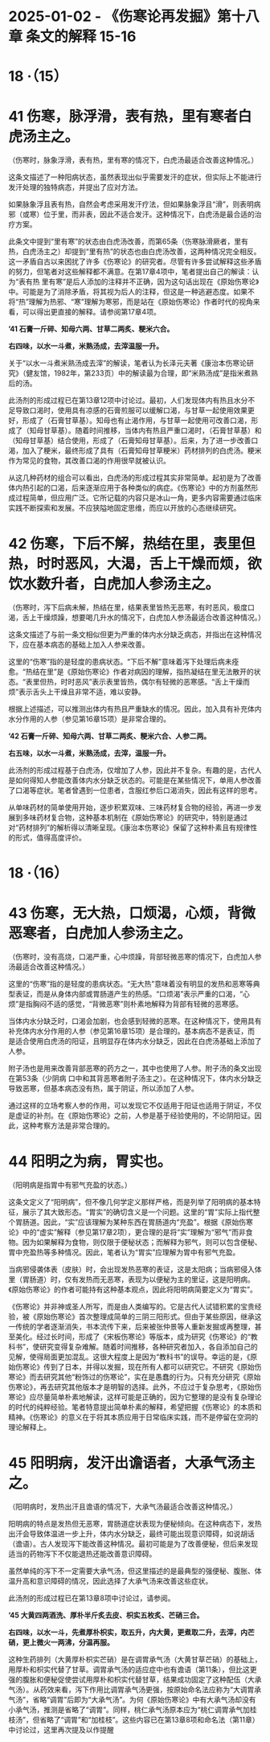 # 2025-01-02 - 《伤寒论再发掘》第十八章 条文的解释 15-16

# **18 ·（15）**

# **41 伤寒，脉浮滑，表有热，里有寒者白虎汤主之。**

（伤寒时，脉象浮滑，表有热，里有寒的情况下，白虎汤最适合改善这种情况。）

这条文描述了一种阳病状态，虽然表现出似乎需要发汗的症状，但实际上不能进行发汗处理的独特病态，并提出了应对方法。

如果脉象浮且表有热，自然会考虑采用发汗疗法，但如果脉象浮且“滑”，则表明病邪（或寒）位于里，而非表，因此不适合发汗。这种情况下，白虎汤是最合适的治疗方案。

此条文中提到“里有寒”的状态由白虎汤改善，而第65条（伤寒脉滑厥者，里有热，白虎汤主之）却提到“里有热”的状态也由白虎汤改善，这两种情况完全相反。这一矛盾自古以来困扰了许多《伤寒论》的研究者。尽管有许多尝试解释这些矛盾的努力，但笔者对这些解释都不满意。在第17章4项中，笔者提出自己的解读：认为“表有热 里有寒”是后人添加的注释并不正确，因为这句话出现在《原始伤寒论》中。可能是为了消除矛盾，将其视为后人的注释，但这是一种逃避态度。如果不将“热”理解为热邪、“寒”理解为寒邪，而是站在《原始伤寒论》作者时代的视角来看，可以得出更直接的解释。请参阅第17章4项。

**’41 石膏一斤碎、知母六两、甘草二两炙、粳米六合。**

**右四味，以水一斗煮，米熟汤成，去滓温服一升。**

关于“以水一斗煮米熟汤成去滓”的解读，笔者认为长泽元夫著《康治本伤寒论研究》（健友馆，1982年，第233页）中的解读最为合理，即“米熟汤成”是指米煮熟后的汤。

此汤剂的形成过程已在第13章12项中讨论过。最初，人们发现体内有热且水分不足导致口渴时，使用具有凉感的石膏煎服可以缓解口渴，与甘草一起使用效果更好，形成了（石膏甘草基）。知母也有止渴作用，与甘草一起使用可改善口渴，形成了（知母甘草基）。随着时间推移，当体内有热且严重口渴时，（石膏甘草基）和（知母甘草基）结合使用，形成了（石膏知母甘草基）。后来，为了进一步改善口渴，加入了粳米，最终形成了具有（石膏知母甘草粳米）药材排列的白虎汤。粳米作为常见的食物，其改善口渴的作用很早就被认识。

从这几种药材的组合可以看出，白虎汤的形成过程其实非常简单。起初是为了改善体内热引起的口渴，后来逐渐应用于各种类似的病症。《伤寒论》中的方剂虽然形成过程简单，但应用广泛。它所记载的内容只是冰山一角，更多内容需要通过临床实践不断探索和发展。不应狭隘地固定思维，而应以开放的心态继续研究。

# **42 伤寒，下后不解，热结在里，表里但热，时时恶风，大渴，舌上干燥而烦，欲饮水数升者，白虎加人参汤主之。**

（伤寒时，泻下后病未解，热结在里，结果表里皆热无恶寒，有时恶风，极度口渴，舌上干燥烦躁，想要喝几升水的情况下，白虎加人参汤最适合改善这种情况。）

这条文描述了与前一条文相似但更为严重的体内水分缺乏病态，并指出在这种情况下，应在基本病态的基础上加入人参来改善。

这里的“伤寒”指的是轻度的患病状态。“下后不解”意味着泻下处理后病未痊愈。“热结在里”是《原始伤寒论》作者对病因的理解，指热凝结在里无法散开的状态。“表里但热，时时恶风”表示表里皆热，偶尔有轻微的恶寒感。“舌上干燥而烦”表示舌头上干燥且非常不适，难以安静。

根据上述描述，可以推测出体内有热且严重缺水的情况。因此，加入具有补充体内水分作用的人参（参见第16章15项）是非常合理的。

**’42 石膏一斤碎、知母六两、甘草二两炙、粳米六合、人参二两。**

**右五味，以水一斗煮，米熟汤成，去滓，温服一升。**

此汤剂的形成过程基于白虎汤，仅增加了人参，因此并不复杂。有趣的是，古代人是如何得知人参能改善体内水分缺乏状态的。可能是在某些情况下，单用人参改善了口渴等症状。笔者曾遇到一位患者，含服红参后口渴消失，因此有这样的思考。

从单味药材的简单使用开始，逐步积累双味、三味药材复合物的经验，再进一步发展到多味药材复合物，这种基本机制在《原始伤寒论》的研究中，特别是通过对“药材排列”的解析得以清晰呈现。《康治本伤寒论》保留了这种朴素且有规律性的形式，值得高度评价。

# **18 ·（16）**

# **43 伤寒，无大热，口烦渴，心烦，背微恶寒者，白虎加人参汤主之。**

（伤寒时，没有高烧，口渴严重，心中烦躁，背部轻微恶寒的情况下，白虎加人参汤最适合改善这种情况。）

这里的“伤寒”指的是轻度的患病状态。“无大热”意味着没有明显的发热和恶寒等典型表证，而是从身体内部或胃肠道产生的热感。“口烦渴”表示严重的口渴，“心烦”是指胸闷不适的感觉，“背微恶寒”则朴素地解释为背部有轻微的恶寒感。

当体内水分缺乏时，口渴会加剧，也会感到轻微的恶寒。在这种情况下，使用具有补充体内水分作用的人参（参见第16章15项）是合理的。基本病态不是表证，而是适合使用白虎汤的阳证，且明显存在体内水分缺乏，因此在白虎汤基础上添加了人参。

附子汤也是用来改善背部恶寒的药方之一，其中也使用了人参。附子汤的条文出现在第53条（少阴病 口中和其背恶寒者附子汤主之）。在这种情况下，体内水分缺乏导致恶寒，但基本病态没有热，属于阴证，所以添加了人参。

通过这样的立场考察人参的作用，可以发现它不仅适用于阳证也适用于阴证，不仅是虚证的补剂。在《原始伤寒论》之前，人参是基于经验使用的，不论阴阳证。因此，这种考察方法是非常合理的。

# **44 阳明之为病，胃实也。**

（阳明病是指胃中有邪气充盈的状态。）

这条文定义了“阳明病”，但不像几何学定义那样严格，而是列举了阳明病的基本特征，展示了其大致形态。“胃实”的确切含义是一个问题。这里的“胃”实际上指代整个胃肠道。因此，“实”应该理解为某种东西在胃肠道内“充盈”。根据《原始伤寒论》中的“虚实”解释（参见第17章2项），更合理的是将“实”理解为“邪气”而非食物。因为如果解释为食物，则仅限于便秘状态；而解释为邪气，则可以包含便秘、胃中充盈热等多种情况。因此，笔者认为“胃实”应理解为胃中有邪气充盈。

当病邪侵袭体表（皮肤）时，会出现发热恶寒的表证，这是太阳病；当病邪侵入体里（胃肠道）时，仅有发热而无恶寒，表现为以便秘为主的里证，这是阳明病。《原始伤寒论》的作者可能持有这种基本观点，因此将阳明病简要定义为“胃实”。

《伤寒论》并非神或圣人所写，而是由人类编写的。它是古代人试错积累的宝贵经验，被《原始伤寒论》首次整理成简单的三阴三阳形式。但由于某些原因，继承这一传统的学者逐渐消失，书本流传下来，后来被张仲景等人重新发掘或再整理，甚至美化。经过长时间，形成了《宋板伤寒论》等版本，成为研究《伤寒论》的“教科书”，使研究变得复杂难解。随着时间推移，各种研究者加入，各自添加自己的见解，使得局面更加混乱。这很大程度上是因为“教科书”的误导。幸运的是，《原始伤寒论》传到了日本，并得以发掘，现在所有人都可以研究它。不研究《原始伤寒论》而去研究其他“粉饰过的伤寒论”，实在是愚蠢的行为。只有充分研究《原始伤寒论》，再去研究其他版本才是明智的选择。此外，不应过于复杂思考，《原始伤寒论》应尽量简单朴素地解读，这样可能是正确的，因为它整理的是没有复杂理论的时代的纯粹经验。笔者特意提出简单朴素的解释，希望把握《伤寒论》的本质和精神。《伤寒论》的意义在于将其本质应用于日常临床实践，而不是停留在空洞的理论解释上。

# **45 阳明病，发汗出谵语者，大承气汤主之。**

（阳明病时，发热出汗且谵语的情况下，大承气汤最适合改善这种情况。）

阳明病的特点是发热但无恶寒，胃肠道症状表现为便秘倾向。在这种病态下，发热出汗会导致体温进一步上升，体内水分缺乏，最终可能出现意识障碍，如说胡话（谵语）。古人发现泻下能改善这种情况。最初可能是为了改善便秘，但后来发现适当的药物泻下不仅能退热还能改善意识障碍。

虽然单纯的泻下不一定需要大承气汤，但这里描述的是最典型的强便秘、腹胀、体温升高和意识障碍的情况，因此选择了大承气汤来改善这些症状。

此汤剂的形成过程已在第13章8项中讨论过，请参阅。

**’45 大黄四两酒洗、厚朴半斤炙去皮、枳实五枚炙、芒硝三合。**

**右四味，以水一斗，先煮厚朴枳实，取五升，内大黄，更煮取二升，去滓，内芒硝，更上微火一两沸，分温再服。** 

这种生药排列（大黄厚朴枳实芒硝）是在调胃承气汤（大黄甘草芒硝）的基础上，用厚朴和枳实代替了甘草。调胃承气汤的适应症中也有谵语（第11条），但比这更强的腹胀和便秘促使尝试用厚朴和枳实代替甘草，结果成功固定了这种配伍（大承气汤）。从药效来看，泻下作用比调胃承气汤更强，按原始命名法应称为“大调胃承气汤”，省略“调胃”后即为“大承气汤”。为何《原始伤寒论》中有大承气汤却没有小承气汤，推测是省略了“调胃”。同样，桃仁承气汤原本应为“桃仁调胃承气加桂枝汤”，但省略了“调胃”和“加桂枝”。这些内容已在第13章8项和命名法（第11章）中讨论过，这里再次提及以作提醒